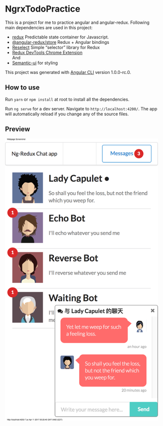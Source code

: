 # NgrxTodoPractice

This is a project for me to practice angular and angular-redux. Following main dependencies are used in this project:
* [redux](https://github.com/reactjs/redux) Predictable state container for Javascript.
* [@angular-redux/store](https://github.com/angular-redux/store) Redux + Angular bindings
* [Reselect](https://github.com/reactjs/reselect) Simple “selector” library for Redux
* [Redux DevTools Chrome Extension](https://github.com/zalmoxisus/redux-devtools-extension)
<br/>And<br/>
* [Semantic-ui](https://github.com/Semantic-Org/Semantic-UI)
for styling

This project was generated with [Angular CLI](https://github.com/angular/angular-cli) version 1.0.0-rc.0.

## How to use
Run `yarn` or `npm install` at root to install all the dependencies.

Run `ng serve` for a dev server. Navigate to `http://localhost:4200/`. The app will automatically reload if you change any of the source files.

## Preview
![preview](/image/NgrxTodoPractice.png)


